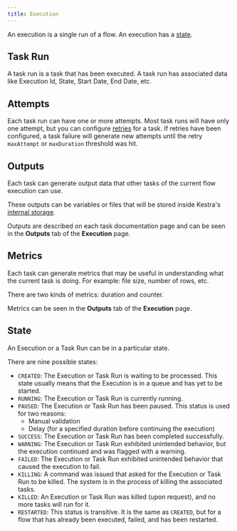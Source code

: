 ```yaml
---
title: Execution
---
```


An execution is a single run of a flow. An execution has a [state](#state).


## Task Run

A task run is a task that has been executed. A task run has associated data like Execution Id, State, Start Date, End Date, etc.


## Attempts

Each task run can have one or more attempts. Most task runs will have only one attempt, but you can configure [retries](../05.developer-guide/07.errors-handling.md#retries) for a task.
If retries have been configured, a task failure will generate new attempts until the retry `maxAttempt` or `maxDuration` threshold was hit.


## Outputs

Each task can generate output data that other tasks of the current flow execution can use.

These outputs can be variables or files that will be stored inside Kestra's [internal storage](../08.architecture.md#the-internal-storage).

Outputs are described on each task documentation page and can be seen in the **Outputs** tab of the **Execution** page.


## Metrics

Each task can generate metrics that may be useful in understanding what the current task is doing. For example: file size, number of rows, etc.

There are two kinds of metrics: duration and counter.

Metrics can be seen in the **Outputs** tab of the **Execution** page.


## State

An Execution or a Task Run can be in a particular state.

There are nine possible states:
* `CREATED`: The Execution or Task Run is waiting to be processed. This state usually means that the Execution is in a queue and has yet to be started.
* `RUNNING`: The Execution or Task Run is currently running.
* `PAUSED`: The Execution or Task Run has been paused. This status is used for two reasons:
    * Manual validation
    * Delay (for a specified duration before continuing the execution)
* `SUCCESS`: The Execution or Task Run has been completed successfully.
* `WARNING`: The Execution or Task Run exhibited unintended behavior, but the execution continued and was flagged with a warning.
* `FAILED`: The Execution or Task Run exhibited unintended behavior that caused the execution to fail.
* `KILLING`: A command was issued that asked for the Execution or Task Run to be killed. The system is in the process of killing the associated tasks.
* `KILLED`: An Execution or Task Run was killed (upon request), and no more tasks will run for it.
* `RESTARTED`: This status is transitive. It is the same as `CREATED`, but for a flow that has already been executed, failed, and has been restarted.
